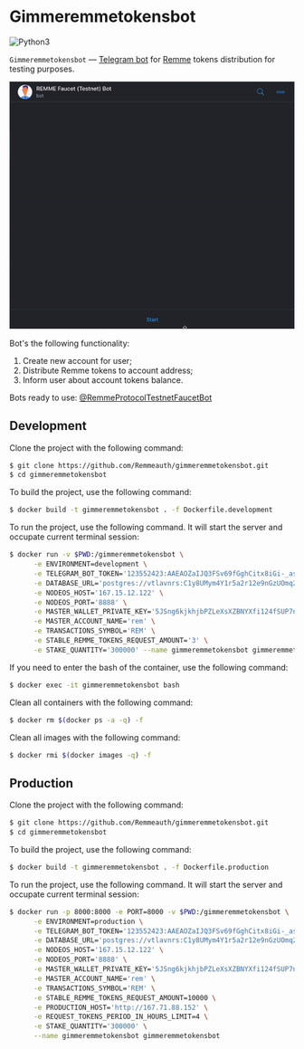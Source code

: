 # Gimmeremmetokensbot

![Python3](https://img.shields.io/badge/Python-3.7-brightgreen.svg)

`Gimmeremmetokensbot` — [Telegram bot](https://core.telegram.org/bots) for [Remme](https://remme.io) tokens distribution for testing purposes.

![example-of-usage](https://github.com/Remmeauth/gimmeremmetokensbot/blob/develop/assets/bot_usage_example_600_520.gif)

Bot's the following functionality:
1. Create new account for user;
2. Distribute Remme tokens to account address;
3. Inform user about account tokens balance.

Bots ready to use: [@RemmeProtocolTestnetFaucetBot](https://t.me/RemmeProtocolTestnetFaucetBot)

## Development

Clone the project with the following command:

```bash
$ git clone https://github.com/Remmeauth/gimmeremmetokensbot.git
$ cd gimmeremmetokensbot
```

To build the project, use the following command:

```bash
$ docker build -t gimmeremmetokensbot . -f Dockerfile.development
```

To run the project, use the following command. It will start the server and occupate current terminal session:

```bash
$ docker run -v $PWD:/gimmeremmetokensbot \
      -e ENVIRONMENT=development \
      -e TELEGRAM_BOT_TOKEN='123552423:AAEAOZaIJQ3FSv69fGghCitx8iGi-_asvz' \
      -e DATABASE_URL='postgres://vtlavnrs:C1y8UMym4Y1r5a2r12e9nGzUOmq2i@raja.db.elephantsql.com:5432/vtlavnrs' \
      -e NODEOS_HOST='167.15.12.122' \
      -e NODEOS_PORT='8888' \
      -e MASTER_WALLET_PRIVATE_KEY='5JSng6kjkhjbPZLeXsXZBNYXfi124fSUP7nw1aSUP7nw1aXzA3k2' \
      -e MASTER_ACCOUNT_NAME='rem' \
      -e TRANSACTIONS_SYMBOL='REM' \
      -e STABLE_REMME_TOKENS_REQUEST_AMOUNT='3' \
      -e STAKE_QUANTITY='300000' --name gimmeremmetokensbot gimmeremmetokensbot
```

If you need to enter the bash of the container, use the following command:

```bash
$ docker exec -it gimmeremmetokensbot bash
```

Clean all containers with the following command:

```bash
$ docker rm $(docker ps -a -q) -f
```

Clean all images with the following command:

```bash
$ docker rmi $(docker images -q) -f
```

## Production

Clone the project with the following command:

```bash
$ git clone https://github.com/Remmeauth/gimmeremmetokensbot.git
$ cd gimmeremmetokensbot
```

To build the project, use the following command:

```bash
$ docker build -t gimmeremmetokensbot . -f Dockerfile.production
```

To run the project, use the following command. It will start the server and occupate current terminal session:

```bash
$ docker run -p 8000:8000 -e PORT=8000 -v $PWD:/gimmeremmetokensbot \
      -e ENVIRONMENT=production \
      -e TELEGRAM_BOT_TOKEN='123552423:AAEAOZaIJQ3FSv69fGghCitx8iGi-_asvz' \
      -e DATABASE_URL='postgres://vtlavnrs:C1y8UMym4Y1r5a2r12e9nGzUOmq2i@raja.db.elephantsql.com:5432/vtlavnrs' \
      -e NODEOS_HOST='167.15.12.122' \
      -e NODEOS_PORT='8888' \
      -e MASTER_WALLET_PRIVATE_KEY='5JSng6kjkhjbPZLeXsXZBNYXfi124fSUP7nw1aSUP7nw1aXzA3k2' \
      -e MASTER_ACCOUNT_NAME='rem' \
      -e TRANSACTIONS_SYMBOL='REM' \
      -e STABLE_REMME_TOKENS_REQUEST_AMOUNT=10000 \
      -e PRODUCTION_HOST='http://167.71.88.152' \
      -e REQUEST_TOKENS_PERIOD_IN_HOURS_LIMIT=4 \
      -e STAKE_QUANTITY='300000' \
      --name gimmeremmetokensbot gimmeremmetokensbot
```
